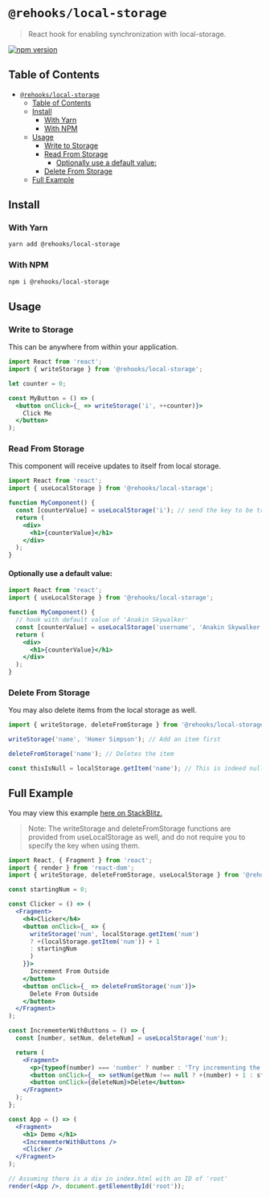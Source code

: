 # `@rehooks/local-storage`

> React hook for enabling synchronization with local-storage.

[![npm version](https://badge.fury.io/js/%40rehooks%2Flocal-storage.svg)](https://www.npmjs.com/package/@rehooks/local-storage)

## Table of Contents

- [`@rehooks/local-storage`](#rehookslocal-storage)
  - [Table of Contents](#table-of-contents)
  - [Install](#install)
    - [With Yarn](#with-yarn)
    - [With NPM](#with-npm)
  - [Usage](#usage)
    - [Write to Storage](#write-to-storage)
    - [Read From Storage](#read-from-storage)
      - [Optionally use a default value:](#optionally-use-a-default-value)
    - [Delete From Storage](#delete-from-storage)
  - [Full Example](#full-example)

## Install

### With Yarn

```sh
yarn add @rehooks/local-storage
```

### With NPM

```sh
npm i @rehooks/local-storage
```

## Usage

### Write to Storage

This can be anywhere from within your application.

```jsx
import React from 'react';
import { writeStorage } from '@rehooks/local-storage';

let counter = 0;

const MyButton = () => (
  <button onClick={_ => writeStorage('i', ++counter)}>
    Click Me
  </button>
);

```

### Read From Storage

This component will receive updates to itself from local storage.

```jsx
import React from 'react';
import { useLocalStorage } from '@rehooks/local-storage';

function MyComponent() {
  const [counterValue] = useLocalStorage('i'); // send the key to be tracked.
  return (
    <div>
      <h1>{counterValue}</h1>
    </div>
  );
}
```

#### Optionally use a default value:

```jsx
import React from 'react';
import { useLocalStorage } from '@rehooks/local-storage';

function MyComponent() {
  // hook with default value of 'Anakin Skywalker'
  const [counterValue] = useLocalStorage('username', 'Anakin Skywalker');
  return (
    <div>
      <h1>{counterValue}</h1>
    </div>
  );
}
```

### Delete From Storage

You may also delete items from the local storage as well.

```js
import { writeStorage, deleteFromStorage } from '@rehooks/local-storage';

writeStorage('name', 'Homer Simpson'); // Add an item first

deleteFromStorage('name'); // Deletes the item

const thisIsNull = localStorage.getItem('name'); // This is indeed null
```

## Full Example

You may view this example [here on StackBlitz.](https://stackblitz.com/edit/react-vbrkjb?embed=1&file=index.js)

> Note: The writeStorage and deleteFromStorage functions are provided from useLocalStorage as well,
> and do not require you to specify the key when using them.

```jsx
import React, { Fragment } from 'react';
import { render } from 'react-dom';
import { writeStorage, deleteFromStorage, useLocalStorage } from '@rehooks/local-storage';

const startingNum = 0;

const Clicker = () => (
  <Fragment>
    <h4>Clicker</h4>
    <button onClick={_ => {
      writeStorage('num', localStorage.getItem('num')
      ? +(localStorage.getItem('num')) + 1
      : startingNum
      )
    }}>
      Increment From Outside
    </button>
    <button onClick={_ => deleteFromStorage('num')}>
      Delete From Outside
    </button>
  </Fragment>
);

const IncrememterWithButtons = () => {
  const [number, setNum, deleteNum] = useLocalStorage('num');

  return (
    <Fragment>
      <p>{typeof(number) === 'number' ? number : 'Try incrementing the number!'}</p>
      <button onClick={_ => setNum(getNum !== null ? +(number) + 1 : startingNum)}>Increment</button>
      <button onClick={deleteNum}>Delete</button>
    </Fragment>
  );
};

const App = () => (
  <Fragment>
    <h1> Demo </h1>
    <IncrememterWithButtons />
    <Clicker />
  </Fragment>
);

// Assuming there is a div in index.html with an ID of 'root'
render(<App />, document.getElementById('root'));
```
